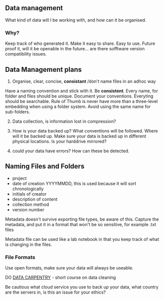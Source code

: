 ## Data management

What kind of data will I be working with, and how can it be organised.

### Why?

Keep track of who generated it. Make it easy to share. Easy to use. Future proof it, will it be openable in the future... are there sofftware version compatibility issues.

## Data Management plans

1. Organise, clear, concise, **consistant** /don't name files in an adhoc way

Have a naming convention and stick with it. Be **consistent**. Every name, for folder and files should be unique. Document your conventions. 
Everyting should be searchable. Rule of Thumb is never have more than a three-level embedding when using a folder system. Avoid using the same name for sub-folders.

2. Data collection, is information lost in compression? 

3. How is your data backed up? What conventions will be followed. Where will it be backed up. Make sure your data is backed up in different physical locations. Is your harddrive mirrored?

4. could your data have errors? How can these be detected.

## Naming Files and Folders

- project
- date of creation YYYYMMDD, this is used because it will sort chronologically
- initials of creator
- description of content
- collection method
- version number

Metadata doesn't survive exporting file types, be aware of this. Capture the metadata, and put it in a format that won't be so sensitive, for example .txt files

Metadata file can be used like a lab notebook in that you keep track of what is changing in the files. 

### File Formats

Use open formats, make sure your data will always be useable. 

DO [DATA CARPENTRY](http://www.datacarpentry.org/) - short course on data cleaning

Be cautious what cloud service you use to back up your data, what country are the servers in, is this an issue for your ethics? 
